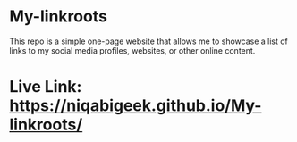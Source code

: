 # My-linkroots
This repo is a simple one-page website that allows me to showcase a list of links to my social media profiles, websites, or other online content.

# Live Link: https://niqabigeek.github.io/My-linkroots/ 
